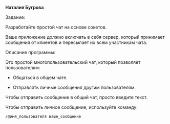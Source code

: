 **Наталия Бугрова**

Задание:

Разработайте простой чат на основе сокетов.

Ваше приложение должно включать в себя сервер, который принимает сообщения от клиентов и пересылает их всем участникам чата.

Описание программы:

Это простой многопользовательский чат, который позволяет пользователям:

- Общаться в общем чате.
  
- Отправлять личные сообщения другим пользователям.


Чтобы отправить сообщение в общий чат, просто введите текст.

Чтобы отправить личное сообщение, используйте команду:
```text
/@имя_пользователя ваше_сообщение
```
